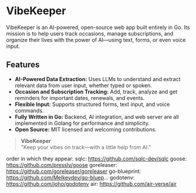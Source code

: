 # VibeKeeper

VibeKeeper is an AI-powered, open-source web app built entirely in Go. Its mission is to help users track occasions, manage subscriptions, and organize their lives with the power of AI—using text, forms, or even voice input.

## Features

- **AI-Powered Data Extraction:** Uses LLMs to understand and extract relevant data from user input, whether typed or spoken.
- **Occasion and Subscription Tracking:** Add, track, analyze and get reminders for important dates, renewals, and events.
- **Flexible Input:** Supports structured forms, text input, and voice commands.
- **Fully Written in Go:** Backend, AI integration, and web server are all implemented in Golang for performance and simplicity.
- **Open Source:** MIT licensed and welcoming contributions.

> **VibeKeeper**  
> "Keep your vibes on track—with a little help from AI."

order in which they appear:
sqlc: https://github.com/sqlc-dev/sqlc
goose: https://github.com/pressly/goose
goreleaser: https://github.com/goreleaser/goreleaser
go-blueprint: https://github.com/Melkeydev/go-bluep...
godotenv: https://github.com/joho/godotenv
air: https://github.com/air-verse/air